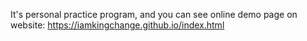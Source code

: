 It's personal practice program, and you can see online demo page on website:
https://iamkingchange.github.io/index.html
